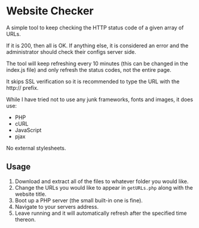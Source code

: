 # Website Checker

A simple tool to keep checking the HTTP status code of a given array of URLs.

If it is 200, then all is OK. If anything else, it is considered an error and
the administrator should check their configs server side.

The tool will keep refreshing every 10 minutes (this can be changed in the
index.js file) and only refresh the status codes, not the entire page.

It skips SSL verification so it is recommended to type the URL with the http://
prefix.

While I have tried not to use any junk frameworks, fonts and images, it does use:
* PHP
* cURL
* JavaScript
* pjax

No external stylesheets.

## Usage
1. Download and extract all of the files to whatever folder you would like.
1. Change the URLs you would like to appear in `getURLs.php` along with the
website title.
1. Boot up a PHP server (the small built-in one is fine).
1. Navigate to your servers address.
1. Leave running and it will automatically refresh after the specified time
thereon.
